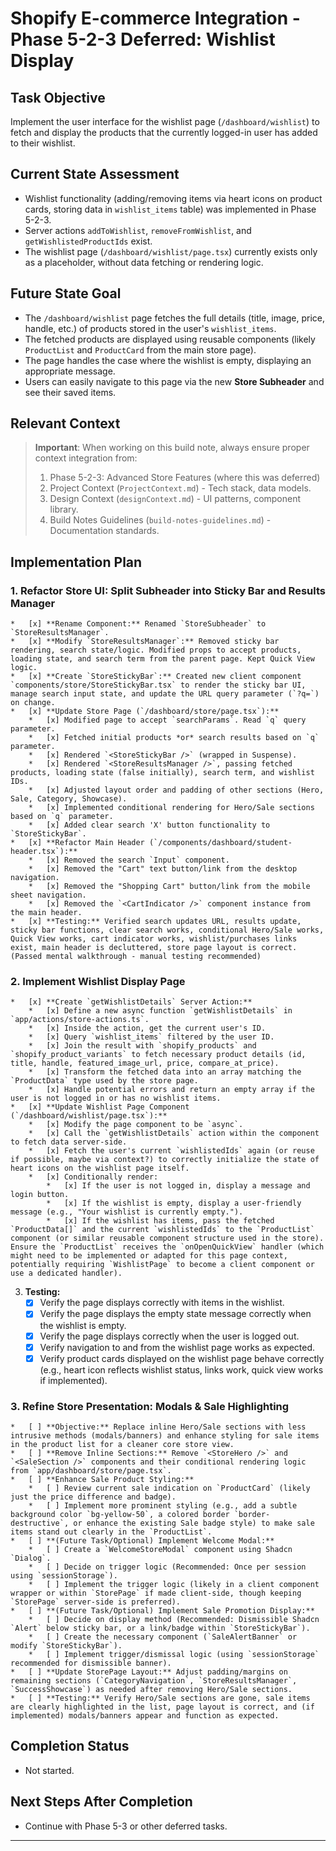 # Shopify E-commerce Integration - Phase 5-2-3 Deferred: Wishlist Display

## Task Objective
Implement the user interface for the wishlist page (`/dashboard/wishlist`) to fetch and display the products that the currently logged-in user has added to their wishlist.

## Current State Assessment
- Wishlist functionality (adding/removing items via heart icons on product cards, storing data in `wishlist_items` table) was implemented in Phase 5-2-3.
- Server actions `addToWishlist`, `removeFromWishlist`, and `getWishlistedProductIds` exist.
- The wishlist page (`/dashboard/wishlist/page.tsx`) currently exists only as a placeholder, without data fetching or rendering logic.

## Future State Goal
- The `/dashboard/wishlist` page fetches the full details (title, image, price, handle, etc.) of products stored in the user's `wishlist_items`.
- The fetched products are displayed using reusable components (likely `ProductList` and `ProductCard` from the main store page).
- The page handles the case where the wishlist is empty, displaying an appropriate message.
- Users can easily navigate to this page via the new **Store Subheader** and see their saved items.

## Relevant Context
> **Important**: When working on this build note, always ensure proper context integration from:
> 1. Phase 5-2-3: Advanced Store Features (where this was deferred)
> 2. Project Context (`ProjectContext.md`) - Tech stack, data models.
> 3. Design Context (`designContext.md`) - UI patterns, component library.
> 4. Build Notes Guidelines (`build-notes-guidelines.md`) - Documentation standards.

## Implementation Plan

### 1. Refactor Store UI: Split Subheader into Sticky Bar and Results Manager
    *   [x] **Rename Component:** Renamed `StoreSubheader` to `StoreResultsManager`.
    *   [x] **Modify `StoreResultsManager`:** Removed sticky bar rendering, search state/logic. Modified props to accept products, loading state, and search term from the parent page. Kept Quick View logic.
    *   [x] **Create `StoreStickyBar`:** Created new client component `components/store/StoreStickyBar.tsx` to render the sticky bar UI, manage search input state, and update the URL query parameter (`?q=`) on change.
    *   [x] **Update Store Page (`/dashboard/store/page.tsx`):**
        *   [x] Modified page to accept `searchParams`. Read `q` query parameter.
        *   [x] Fetched initial products *or* search results based on `q` parameter.
        *   [x] Rendered `<StoreStickyBar />` (wrapped in Suspense).
        *   [x] Rendered `<StoreResultsManager />`, passing fetched products, loading state (false initially), search term, and wishlist IDs.
        *   [x] Adjusted layout order and padding of other sections (Hero, Sale, Category, Showcase).
        *   [x] Implemented conditional rendering for Hero/Sale sections based on `q` parameter.
        *   [x] Added clear search 'X' button functionality to `StoreStickyBar`.
    *   [x] **Refactor Main Header (`/components/dashboard/student-header.tsx`):**
        *   [x] Removed the search `Input` component.
        *   [x] Removed the "Cart" text button/link from the desktop navigation.
        *   [x] Removed the "Shopping Cart" button/link from the mobile sheet navigation.
        *   [x] Removed the `<CartIndicator />` component instance from the main header.
    *   [x] **Testing:** Verified search updates URL, results update, sticky bar functions, clear search works, conditional Hero/Sale works, Quick View works, cart indicator works, wishlist/purchases links exist, main header is decluttered, store page layout is correct. (Passed mental walkthrough - manual testing recommended)

### 2. Implement Wishlist Display Page
    *   [x] **Create `getWishlistDetails` Server Action:**
        *   [x] Define a new async function `getWishlistDetails` in `app/actions/store-actions.ts`.
        *   [x] Inside the action, get the current user's ID.
        *   [x] Query `wishlist_items` filtered by the user ID.
        *   [x] Join the result with `shopify_products` and `shopify_product_variants` to fetch necessary product details (id, title, handle, featured_image_url, price, compare_at_price).
        *   [x] Transform the fetched data into an array matching the `ProductData` type used by the store page.
        *   [x] Handle potential errors and return an empty array if the user is not logged in or has no wishlist items.
    *   [x] **Update Wishlist Page Component (`/dashboard/wishlist/page.tsx`):**
        *   [x] Modify the page component to be `async`.
        *   [x] Call the `getWishlistDetails` action within the component to fetch data server-side.
        *   [x] Fetch the user's current `wishlistedIds` again (or reuse if possible, maybe via context?) to correctly initialize the state of heart icons on the wishlist page itself.
        *   [x] Conditionally render:
            *   [x] If the user is not logged in, display a message and login button.
            *   [x] If the wishlist is empty, display a user-friendly message (e.g., "Your wishlist is currently empty.").
            *   [x] If the wishlist has items, pass the fetched `ProductData[]` and the current `wishlistedIds` to the `ProductList` component (or similar reusable component structure used in the store). Ensure the `ProductList` receives the `onOpenQuickView` handler (which might need to be implemented or adapted for this page context, potentially requiring `WishlistPage` to become a client component or use a dedicated handler).
3.  **Testing:**
    *   [x] Verify the page displays correctly with items in the wishlist.
    *   [x] Verify the page displays the empty state message correctly when the wishlist is empty.
    *   [x] Verify the page displays correctly when the user is logged out.
    *   [x] Verify navigation to and from the wishlist page works as expected.
    *   [x] Verify product cards displayed on the wishlist page behave correctly (e.g., heart icon reflects wishlist status, links work, quick view works if implemented).

### 3. Refine Store Presentation: Modals & Sale Highlighting
    *   [ ] **Objective:** Replace inline Hero/Sale sections with less intrusive methods (modals/banners) and enhance styling for sale items in the product list for a cleaner core store view.
    *   [ ] **Remove Inline Sections:** Remove `<StoreHero />` and `<SaleSection />` components and their conditional rendering logic from `app/dashboard/store/page.tsx`.
    *   [ ] **Enhance Sale Product Styling:**
        *   [ ] Review current sale indication on `ProductCard` (likely just the price difference and badge).
        *   [ ] Implement more prominent styling (e.g., add a subtle background color `bg-yellow-50`, a colored border `border-destructive`, or enhance the existing Sale badge style) to make sale items stand out clearly in the `ProductList`.
    *   [ ] **(Future Task/Optional) Implement Welcome Modal:**
        *   [ ] Create a `WelcomeStoreModal` component using Shadcn `Dialog`.
        *   [ ] Decide on trigger logic (Recommended: Once per session using `sessionStorage`).
        *   [ ] Implement the trigger logic (likely in a client component wrapper or within `StorePage` if made client-side, though keeping `StorePage` server-side is preferred).
    *   [ ] **(Future Task/Optional) Implement Sale Promotion Display:**
        *   [ ] Decide on display method (Recommended: Dismissible Shadcn `Alert` below sticky bar, or a link/badge within `StoreStickyBar`).
        *   [ ] Create the necessary component (`SaleAlertBanner` or modify `StoreStickyBar`).
        *   [ ] Implement trigger/dismissal logic (using `sessionStorage` recommended for dismissible banner).
    *   [ ] **Update StorePage Layout:** Adjust padding/margins on remaining sections (`CategoryNavigation`, `StoreResultsManager`, `SuccessShowcase`) as needed after removing Hero/Sale sections.
    *   [ ] **Testing:** Verify Hero/Sale sections are gone, sale items are clearly highlighted in the list, page layout is correct, and (if implemented) modals/banners appear and function as expected.

## Completion Status
- Not started.

## Next Steps After Completion
- Continue with Phase 5-3 or other deferred tasks.

--- 